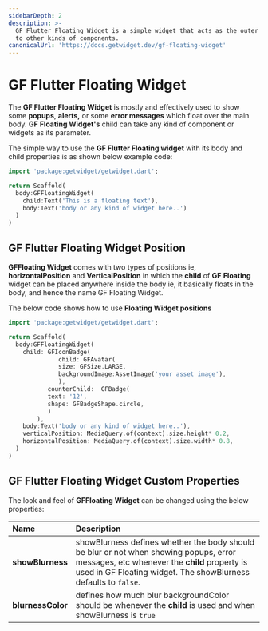 ```yaml
---
sidebarDepth: 2
description: >-
  GF Flutter Floating Widget is a simple widget that acts as the outer wrapper
  to other kinds of components.
canonicalUrl: 'https://docs.getwidget.dev/gf-floating-widget'
---
```


# GF Flutter Floating Widget

The **GF Flutter Floating Widget** is mostly and effectively used to show some **popups**, **alerts,** or some **error messages** which float over the main body. **GF Floating Widget's** child can take any kind of component or widgets as its parameter.

The simple way to use the **GF Flutter Floating widget** with its body and child properties is as shown below example code:

```dart
import 'package:getwidget/getwidget.dart';

return Scaffold(
  body:GFFloatingWidget(
    child:Text('This is a floating text'),
    body:Text('body or any kind of widget here..')
  )
)
```

## GF Flutter Floating Widget Position

**GFFloating Widget** comes with two types of positions ie, **horizontalPosition** and **VerticalPosition** in which the **child** of **GF** **Floating** widget can be placed anywhere inside the body ie, it basically floats in the body, and hence the name GF Floating Widget.

The below code shows how to use **Floating Widget positions**

```dart
import 'package:getwidget/getwidget.dart';

return Scaffold(
  body:GFFloatingWidget(
    child: GFIconBadge(
              child: GFAvatar(
              size: GFSize.LARGE,
              backgroundImage:AssetImage('your asset image'),
              ),
           counterChild:  GFBadge(
           text: '12',
           shape: GFBadgeShape.circle,
           )
        ),
    body:Text('body or any kind of widget here..'),
    verticalPosition: MediaQuery.of(context).size.height* 0.2,
    horizontalPosition: MediaQuery.of(context).size.width* 0.8,
  )
)
```

## GF Flutter Floating Widget Custom Properties

The look and feel of **GFFloating Widget** can be changed using the below properties:

| Name | Description |
| :--- | :--- |
| **showBlurness** | showBlurness defines whether the body should be blur or not when showing popups, error messages, etc whenever the **child** property is used in  GF Floating widget. The showBlurness defaults to `false`. |
| **blurnessColor** | defines how much blur  backgroundColor should be whenever the **child** is used and when showBlurness is `true` |

